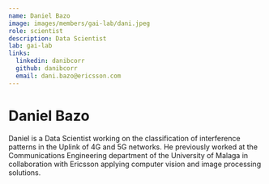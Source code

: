 ```yaml
---
name: Daniel Bazo
image: images/members/gai-lab/dani.jpeg
role: scientist
description: Data Scientist
lab: gai-lab
links:
  linkedin: danibcorr
  github: danibcorr
  email: dani.bazo@ericsson.com
---
```


# Daniel Bazo


Daniel is a Data Scientist working on the classification of interference patterns in the Uplink of 4G and 5G networks. He previously worked at the Communications Engineering department of the University of Malaga in collaboration with Ericsson applying computer vision and image processing solutions.